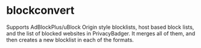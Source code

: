 # blockconvert

Supports AdBlockPlus/uBlock Origin style blocklists, host based block lists, and the list of blocked websites in PrivacyBadger. It merges all of them, and then creates a new blocklist in each of the formats.

